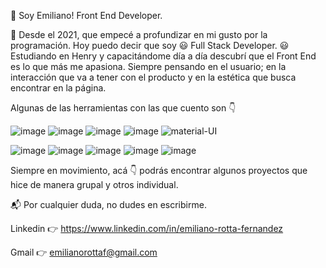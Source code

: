 👋 Soy Emiliano! Front End Developer.

🌱 Desde el 2021, que empecé a profundizar en mi gusto por la programación. Hoy puedo decir que soy :smiley: Full Stack Developer. :smiley:
Estudiando en Henry y capacitándome día a día descubrí que el Front End es lo que más me apasiona. 
Siempre pensando en el usuario; en la interacción que va a tener con el producto y en la estética que busca encontrar en la página.

Algunas de las herramientas con las que cuento son :point_down: 

![image](https://user-images.githubusercontent.com/95652037/179283540-6603e5eb-72f2-40e9-9230-f518a7da5f4f.png)
![image](https://user-images.githubusercontent.com/95652037/179283732-17edfa1b-0dc2-483e-ac8f-50a37ffb7b65.png)
![image](https://user-images.githubusercontent.com/95652037/179284136-8f3a46d8-a386-422d-ae2d-29f4da047982.png)
![image](https://user-images.githubusercontent.com/95652037/179284152-a808c825-c8aa-4771-b8b7-a564768a595e.png)
![material-UI](https://user-images.githubusercontent.com/95652037/179304899-616ea75f-daa9-4ad5-898c-f9ca2dab8b76.png)

![image](https://user-images.githubusercontent.com/95652037/179284079-688c716e-010e-43c1-8cbc-8ac868f070d9.png)
![image](https://user-images.githubusercontent.com/95652037/179284100-f3de90cf-965a-4285-9bfc-a9dfdcf9b1a7.png)
![image](https://user-images.githubusercontent.com/95652037/179284182-6ab112fc-eb66-43ad-bbf2-9323ac659992.png)
![image](https://user-images.githubusercontent.com/95652037/179284193-08017275-2f34-4a2e-962e-696803437201.png)
![image](https://user-images.githubusercontent.com/95652037/179284239-d540b4df-d054-4609-8b16-897b447b831f.png)



Siempre en movimiento, acá :point_down: podrás encontrar algunos proyectos que hice de manera grupal y otros individual.


:mailbox_with_mail: Por cualquier duda, no dudes en escribirme.

Linkedin :point_right: https://www.linkedin.com/in/emiliano-rotta-fernandez

Gmail :point_right: emilianorottaf@gmail.com
